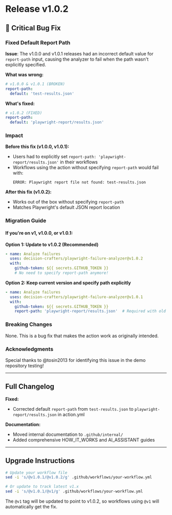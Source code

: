 # Release v1.0.2

## 🐛 Critical Bug Fix

### Fixed Default Report Path

**Issue**: The v1.0.0 and v1.0.1 releases had an incorrect default value for `report-path` input, causing the analyzer to fail when the path wasn't explicitly specified.

**What was wrong:**
```yaml
# v1.0.0 & v1.0.1 (BROKEN)
report-path:
  default: 'test-results.json'
```

**What's fixed:**
```yaml
# v1.0.2 (FIXED)
report-path:
  default: 'playwright-report/results.json'
```

### Impact

**Before this fix (v1.0.0, v1.0.1):**
- Users had to explicitly set `report-path: 'playwright-report/results.json'` in their workflows
- Workflows using the action without specifying `report-path` would fail with:
  ```
  ERROR: Playwright report file not found: test-results.json
  ```

**After this fix (v1.0.2):**
- Works out of the box without specifying `report-path`
- Matches Playwright's default JSON report location

### Migration Guide

#### If you're on v1, v1.0.0, or v1.0.1:

**Option 1: Update to v1.0.2 (Recommended)**
```yaml
- name: Analyze failures
  uses: decision-crafters/playwright-failure-analyzer@v1.0.2
  with:
    github-token: ${{ secrets.GITHUB_TOKEN }}
    # No need to specify report-path anymore!
```

**Option 2: Keep current version and specify path explicitly**
```yaml
- name: Analyze failures
  uses: decision-crafters/playwright-failure-analyzer@v1.0.1
  with:
    github-token: ${{ secrets.GITHUB_TOKEN }}
    report-path: 'playwright-report/results.json'  # Required with old versions
```

### Breaking Changes

None. This is a bug fix that makes the action work as originally intended.

### Acknowledgments

Special thanks to @tosin2013 for identifying this issue in the demo repository testing!

---

## Full Changelog

**Fixed:**
- Corrected default `report-path` from `test-results.json` to `playwright-report/results.json` in action.yml

**Documentation:**
- Moved internal documentation to `.github/internal/`
- Added comprehensive HOW_IT_WORKS and AI_ASSISTANT guides

---

## Upgrade Instructions

```bash
# Update your workflow file
sed -i 's/@v1.0.1/@v1.0.2/g' .github/workflows/your-workflow.yml

# Or update to track latest v1.x
sed -i 's/@v1.0.1/@v1/g' .github/workflows/your-workflow.yml
```

The `@v1` tag will be updated to point to v1.0.2, so workflows using `@v1` will automatically get the fix.
